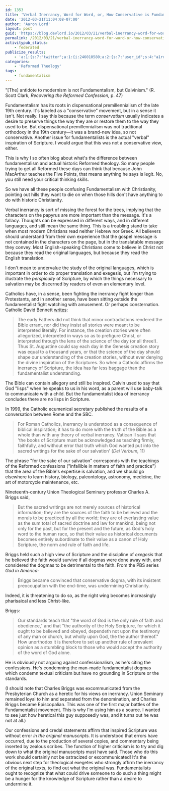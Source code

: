 ```yaml
---
id: 1353
title: 'Verbal Inerrancy, Word for Word, or, How Conservative is Fundamentalism, Really?'
date: '2012-03-21T11:04:08-07:00'
author: 'Aaron Lord'
layout: post
guid: 'https://blog.devlord.io/2012/03/21/verbal-inerrancy-word-for-word-or-how-conservative-is-fundamentalism-really/'
permalink: /2012/03/21/verbal-inerrancy-word-for-word-or-how-conservative-is-fundamentalism-really/
activitypub_status:
    - federated
publicize_results:
    - 'a:1:{s:7:"twitter";a:1:{i:246010580;a:2:{s:7:"user_id";s:4:"a1rd";s:7:"post_id";s:18:"182543135254126593";}}}'
categories:
    - 'Reformed Theology'
tags:
    - fundamentalism
---
```


"[The] antidote to modernism is not Fundamentalism, but Calvinism." (R. Scott Clark, <em>Recovering the Reformed Confession,</em> p. 47)

Fundamentalism has its roots in dispensational premillennialism of the late 19th century. It's labeled as a "conservative" movement, but in a sense it isn't. Not really. I say this because the term <em>conservatism</em> usually indicates a desire to preserve things the way they are or restore them to the way they used to be. But dispensational premillennialism was not traditional orthodoxy in the 19th century—it was a brand-new idea, so not conservative. Another issue for fundamentalists is the actual "verbal" inspiration of Scripture. I would argue that this was not a conservative view, either.

This is why I so often blog about what's the difference between fundamentalism and actual historic Reformed theology. So many people trying to get all Reformed these days can think that because John MacArthur teaches the Five Points, that means anything he says is legit. No, you still need your critical thinking skills.

So we have all these people confusing Fundamentalism with Christianity, pointing out hills they want to die on when those hills don't have anything to do with historic Christianity.

Verbal inerrancy is sort of missing the forest for the trees, implying that the characters on the papyrus are more important than the message. It's a fallacy. Thoughts can be expressed in different ways, and in different languages, and still mean the same thing. This is a troubling stand to take when most modern Christians read neither Hebrew nor Greek. All believers should understand from their own experience that the gospel message is not contained in the characters on the page, but in the translatable message they convey. Most English-speaking Christians come to believe in Christ not because they read the original languages, but because they read the English translation.

I don't mean to undervalue the study of the original languages, which is important in order to do proper translation and exegesis, but I'm trying to illustrate the <em>perspicuity</em> of Scripture, by which the things necessary to salvation may be discerned by readers of even an elementary level.

Catholics have, in a sense, been fighting the inerrancy fight longer than Protestants, and in another sense, have been sitting outside the fundamentalist fight watching with amusement. Or perhaps consternation. Catholic David Bennett <a href="http://www.ancient-future.net/bible.html">writes</a>:
<blockquote>The early Fathers did not think that minor contradictions rendered the Bible errant, nor did they insist all stories were meant to be interpreted literally. For instance, the creation stories were often allegorized, interpreted in ways so as to prefigure Christ, or interpreted through the lens of the science of the day (or all three!). Thus St. Augustine could say each day in the Genesis creation story was equal to a thousand years, or that the science of the day should shape our understanding of the creation stories, without ever denying the divine inspiration of the Scriptures. So when a Catholic affirms the inerrancy of Scripture, the idea has far less baggage than the fundamentalist understanding.</blockquote>
The Bible can contain allegory and still be inspired. Calvin used to say that God "lisps" when he speaks to us in his word, as a parent will use baby-talk to communicate with a child. But the fundamentalist idea of inerrancy concludes there are no lisps in Scripture.

In 1999, the Catholic ecumenical secretary published the results of a conversation between Rome and the SBC.
<blockquote>For Roman Catholics, inerrancy is understood as a consequence of biblical inspiration; it has to do more with the truth of the Bible as a whole than with any theory of verbal inerrancy. Vatican II says that 'the books of Scripture must be acknowledged as teaching firmly, faithfully, and without error that truth which God wanted put into the sacred writings for the sake of our salvation' (<em>Dei Verbum,</em> 11)</blockquote>
The phrase "for the sake of our salvation" corresponds with the teachings of the Reformed confessions ("infallible in matters of faith and practice") that the area of the Bible's expertise is salvation, and we should go elsewhere to learn history, biology, paleontology, astronomy, medicine, the art of motorcycle maintenance, etc.

Nineteenth-century Union Theological Seminary professor Charles A. Briggs said,
<blockquote>But the sacred writings are not merely sources of historical information; they are the sources of the faith to be believed and the morals to be practiced by all the world; they are of everlasting value as the sum total of sacred doctrine and law for mankind, being not only for the past, but for the present and the future, as God's holy word to the human race, so that their value as historical documents becomes entirely subordinate to their value as a canon of Holy Scripture, the norm and rule of faith and life.</blockquote>
Briggs held such a high view of Scripture and the discipline of <em>exegesis</em> that he believed the faith would survive if all dogmas were done away with, and considered the dogmas to be detrimental to the faith. From the PBS series <em>God in America:</em>
<blockquote>Briggs became convinced that conservative dogma, with its insistent preoccupation with the end-time, was undermining Christianity.</blockquote>
Indeed, it is threatening to do so, as the right wing becomes increasingly pharisaical and less Christ-like.

Briggs:
<blockquote>Our standards teach that "the word of God is the only rule of faith and obedience," and that "the authority of the Holy Scripture, for which it ought to be believed and obeyed, dependeth not upon the testimony of any man or church, but wholly upon God, the the author thereof." How unorthodox it is therefore to set up another rule of prevalent opinion as a stumbling block to those who would accept the authority of the word of God alone.</blockquote>
He is obviously not arguing against confessionalism, as he's citing the confessions. He's condemning the man-made fundamentalist dogmas which condemn textual criticism but have no grounding in Scripture or the standards.

(I should note that Charles Briggs was excommunicated from the Presbyterian Church as a heretic for his views on inerrancy. Union Seminary remained loyal to him and separated from the denomination, and Charles Briggs became Episcopalian. This was one of the first major battles of the Fundamentalist movement. This is why I'm using him as a source. I wanted to see just how heretical this guy supposedly was, and it turns out he was not at all.)

Our confessions and credal statements affirm that inspired Scripture was without error <em>in the original manuscripts.</em> It is understood that errors have occurred, due to the production of several copies, and commentary being inserted by zealous scribes. The function of higher criticism is to try and dig down to what the original manuscripts must have said. Those who do this work should certainly not be ostracized or excommunicated! It's the obvious next step for theological exegetes who strongly affirm the inerrancy of the original texts, to find out what the original was. Fundamentalists ought to recognize that what could drive someone to do such a thing might be a hunger for the knowledge of Scripture rather than a desire to undermine it.